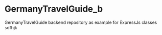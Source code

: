 # GermanyTravelGuide_b
GermanyTravelGuide backend repository as example for ExpressJs classes
sdfhjk